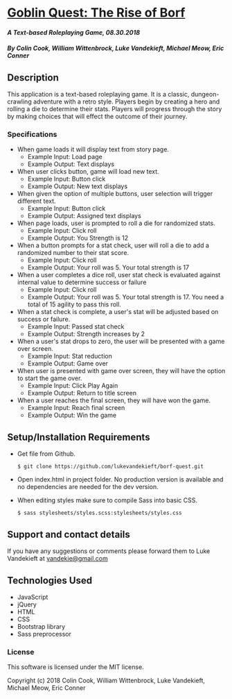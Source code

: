 # [**Goblin Quest: The Rise of Borf**](https://lukevandekieft.github.io/borf-quest)

#### _A Text-based Roleplaying Game, 08.30.2018_

##### By Colin Cook, William Wittenbrock, Luke Vandekieft, Michael Meow, Eric Conner

## Description

This application is a text-based roleplaying game. It is a classic, dungeon-crawling adventure with a retro style. Players begin by creating a hero and rolling a die to determine their stats. Players will progress through the story by making choices that will effect the outcome of their journey.

### Specifications

* When game loads it will display text from story page.
  * Example Input: Load page
  * Example Output: Text displays
* When user clicks button, game will load new text.
  * Example Input: Button click
  * Example Output: New text displays
* When given the option of multiple buttons, user selection will trigger different text.
  * Example Input: Button click
  * Example Output: Assigned text displays
* When page loads, user is prompted to roll a die for randomized stats.
  * Example Input: Click roll
  * Example Output: You Strength is 12
* When a button prompts for a stat check, user will roll a die to add a randomized number to their stat score.
  * Example Input: Click roll
  * Example Output: Your roll was 5. Your total strength is 17
* When a user completes a dice roll, user stat check is evaluated against internal value to determine success or failure
  * Example Input: Click roll
  * Example Output: Your roll was 5. Your total strength is 17. You need a total of 15 agility to pass this roll.
* When a stat check is complete, a user's stat will be adjusted based on success or failure.
  * Example Input: Passed stat check
  * Example Output: Strength increases by 2
* When a user's stat drops to zero, the user will be presented with a game over screen.
  * Example Input: Stat reduction
  * Example Output: Game over
* When user is presented with game over screen, they will have the option to start the game over.
  * Example Input: Click Play Again
  * Example Output: Return to title screen
* When a user reaches the final screen, they will have won the game.
  * Example Input: Reach final screen
  * Example Output: Win the game

## Setup/Installation Requirements

* Get file from Github.

      $ git clone https://github.com/lukevandekieft/borf-quest.git

* Open index.html in project folder. No production version is available and no dependencies are needed for the dev version.

* When editing styles make sure to compile Sass into basic CSS.

      $ sass stylesheets/styles.scss:stylesheets/styles.css

## Support and contact details

If you have any suggestions or comments please forward them to Luke Vandekieft at vandekie@gmail.com

## Technologies Used

* JavaScript
* jQuery
* HTML
* CSS
* Bootstrap library
* Sass preprocessor

### License

This software is licensed under the MIT license.

Copyright (c) 2018 Colin Cook, William Wittenbrock, Luke Vandekieft, Michael Meow, Eric Conner

